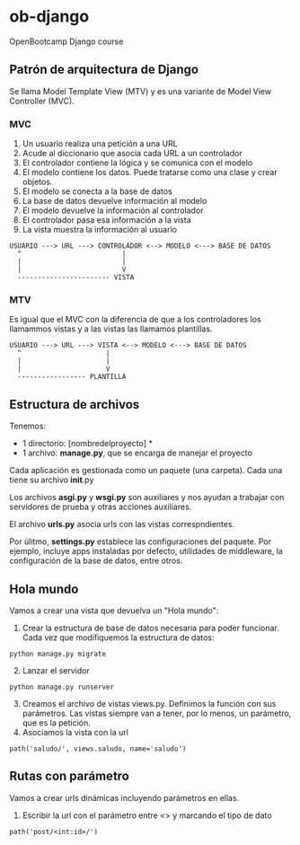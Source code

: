 # ob-django
OpenBootcamp Django course

## Patrón de arquitectura de Django
Se llama Model Template View (MTV) y es una variante de Model View Controller (MVC).

### MVC
1. Un usuario realiza una petición a una URL
2. Acude al diccionario que asocia cada URL a un controlador
3. El controlador contiene la lógica y se comunica con el modelo
4. El modelo contiene los datos. Puede tratarse como una clase y crear objetos.
5. El modelo se conecta a la base de datos
6. La base de datos devuelve información al modelo
7. El modelo devuelve la información al controlador
8. El controlador pasa esa información a la vista
9. La vista muestra la información al usuario

```
USUARIO ---> URL ---> CONTROLADOR <--> MODELO <---> BASE DE DATOS
  ^                         |
  |                         |
  |                         V
  ----------------------- VISTA
```

### MTV
Es igual que el MVC con la diferencia de que a los controladores los llamammos vistas y a las vistas las llamamos plantillas.

```
USUARIO ---> URL ---> VISTA <--> MODELO <---> BASE DE DATOS
  ^                     |
  |                     |
  |                     V
  ----------------- PLANTILLA
```

## Estructura de archivos
Tenemos: 
* 1 directorio: [nombredelproyecto]
  * 
* 1 archivo: **manage.py**, que se encarga de manejar el proyecto

Cada aplicación es gestionada como un paquete (una carpeta). Cada una tiene su archivo __init__.py

Los archivos **asgi.py** y **wsgi.py** son auxiliares y nos ayudan a trabajar con servidores de prueba y otras acciones auxiliares.

El archivo **urls.py** asocia urls con las vistas correspndientes.

Por úlitmo, **settings.py** establece las configuraciones del paquete. Por ejemplo, incluye apps instaladas por defecto, utilidades de middleware, la configuración de la base de datos, entre otros.

## Hola mundo
Vamos a crear una vista que devuelva un "Hola mundo":

1. Crear la estructura de base de datos necesaria para poder funcionar. Cada vez que modifiquemos la estructura de datos:

```
python manage.py migrate
```

2. Lanzar el servidor

```
python manage.py runserver
```

3. Creamos el archivo de vistas views.py. Definimos la función con sus parámetros. Las vistas siempre van a tener, por lo menos, un parámetro, que es la petición.
4. Asociamos la vista con la url

```
path('saludo/', views.saludo, name='saludo')

```

## Rutas con parámetro
Vamos a crear urls dinámicas incluyendo parámetros en ellas.
1. Escribir la url con el parámetro entre <> y marcando el tipo de dato

```
path('post/<int:id>/')
```